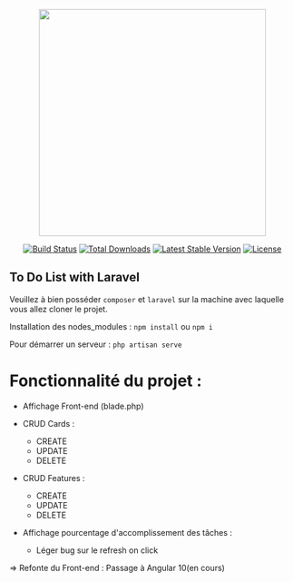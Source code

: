 <p align="center"><img src="https://res.cloudinary.com/dtfbvvkyp/image/upload/v1566331377/laravel-logolockup-cmyk-red.svg" width="400"></p>

<p align="center">
<a href="https://travis-ci.org/laravel/framework"><img src="https://travis-ci.org/laravel/framework.svg" alt="Build Status"></a>
<a href="https://packagist.org/packages/laravel/framework"><img src="https://poser.pugx.org/laravel/framework/d/total.svg" alt="Total Downloads"></a>
<a href="https://packagist.org/packages/laravel/framework"><img src="https://poser.pugx.org/laravel/framework/v/stable.svg" alt="Latest Stable Version"></a>
<a href="https://packagist.org/packages/laravel/framework"><img src="https://poser.pugx.org/laravel/framework/license.svg" alt="License"></a>
</p>

## To Do List with Laravel

Veuillez à bien posséder `composer` et `laravel` sur la machine avec laquelle vous allez cloner le projet. 

Installation des nodes_modules : 
`npm install` ou `npm i`

Pour démarrer un serveur : 
`php artisan serve`

# Fonctionnalité du projet : 

- Affichage Front-end (blade.php)

- CRUD Cards : 
    - CREATE
    - UPDATE
    - DELETE

- CRUD Features :
    - CREATE
    - UPDATE
    - DELETE

- Affichage pourcentage d'accomplissement des tâches :
    - Léger bug sur le refresh on click

=> Refonte du Front-end : 
    Passage à Angular 10(en cours)
